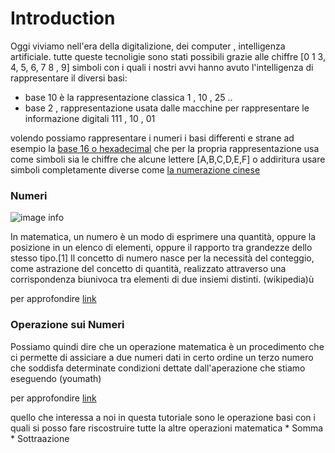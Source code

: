 # Introduction 
 
Oggi viviamo nell'era della digitalizione, dei computer , intelligenza artificiale. tutte queste tecnoligie sono stati possibili grazie alle chiffre  [0 1 3, 4, 5, 6, 7 8 , 9]  simboli con i quali i nostri avvi hanno avuto l'intelligenza di rappresentare il diversi basi:
* base 10 è la rappresentazione classica 1 , 10 , 25 ..
* base 2 , rappresentazione usata dalle macchine per rappresentare le informazione digitali  111 , 10 , 01

volendo possiamo rappresentare i numeri i basi differenti e strane ad esempio la [base 16 o hexadecimal](https://en.wikipedia.org/wiki/Hexadecimal) che per la propria rappresentazione usa come simboli sia le chiffre che alcune lettere [A,B,C,D,E,F]   o addiritura usare simboli completamente diverse come [la numerazione cinese](https://it.wikipedia.org/wiki/Sistema_di_numerazione_cinese)

### Numeri 

![image info](https://best5.it/b5/wp-content/uploads/2015/12/Lorigine-dei-numeri2-800x400.jpg)

In matematica, un numero è un modo di esprimere una quantità, oppure la posizione in un elenco di elementi, oppure il rapporto tra grandezze dello stesso tipo.[1] Il concetto di numero nasce per la necessità del conteggio, come astrazione del concetto di quantità, realizzato attraverso una corrispondenza biunivoca tra elementi di due insiemi distinti. (wikipedia)ù

per approfondire [link](https://it.wikipedia.org/wiki/Numero)



### Operazione sui Numeri

Possiamo quindi dire che un operazione matematica è un procedimento che ci permette di assiciare a due numeri dati in certo ordine un terzo numero che soddisfa determinate condizioni dettate dall'aperazione che stiamo eseguendo  (youmath)

per approfondire [link](https://www.youmath.it/lezioni/algebra-elementare/lezioni-di-algebra-e-aritmetica-per-scuole-medie/1645-operazioni-tra-numeri-naturali.html)

quello che interessa a noi in questa tutoriale sono le operazione basi con i quali si posso fare riscostruire tutte la altre operazioni matematica 
    * Somma 
    * Sottraazione 